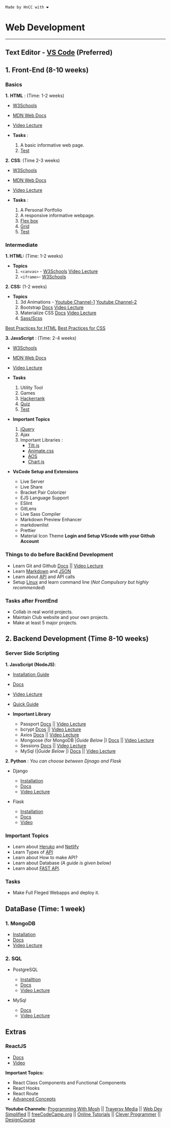 ```

Made by HnCC with ❤️

``` 


# Web Development

---

## Text Editor - [VS Code](https://code.visualstudio.com/download) (Preferred)

## 1. Front-End (8-10 weeks)

### Basics

**1.** **HTML** : (Time: 1-2 weeks)

- [W3Schools](https://www.w3schools.com/html/default.asp)
- [MDN Web Docs](https://developer.mozilla.org/en-US/docs/Web/HTML)
- [Video Lecture](https://youtu.be/pQN-pnXPaVg)

- **Tasks** :
  1. A basic informative web page.
  2. [Test](https://www.w3schools.com/quiztest/quiztest.asp?qtest=HTML)

**2.** **CSS**: (Time 2-3 weeks)

- [W3Schools](https://www.w3schools.com/css/default.asp)
- [MDN Web Docs](https://developer.mozilla.org/en-US/docs/Web/CSS)
- [Video Lecture](https://youtu.be/1Rs2ND1ryYc)

- **Tasks** :
  1. A Personal Portfolio
  2. A responsive informative webpage.
  3. [Flex box](https://youtu.be/-Wlt8NRtOpo)
  4. [Grid](https://youtu.be/t6CBKf8K_Ac)
  5. [Test](https://www.w3schools.com/quiztest/quiztest.asp?qtest=CSS)

### Intermediate

**1. HTML:** (Time: 1-2 weeks)

- **Topics**
  1. `<canvas>` - [W3Schools](https://www.w3schools.com/html/html5_canvas.asp) [Video Lecture](https://youtu.be/gm1QtePAYTM)
  2. `<iframe>`- [W3Schools](https://www.w3schools.com/html/html_iframe.asp)

**2. CSS:** (1-2 weeks)

- **Topics**
  1. 3d Animations - [Youtube Channel-1](https://www.youtube.com/channel/UCbwXnUipZsLfUckBPsC7Jog) [Youtube Channel-2](https://www.youtube.com/user/DesignCourse)
  2. Bootstrap [Docs](https://getbootstrap.com/docs/5.0/getting-started/introduction/) [Video Lecture](https://youtu.be/c9B4TPnak1A)
  3. Materialize CSS [Docs](https://materializecss.com/getting-started.html) [Video Lecture](https://youtu.be/MaP3vO-vEsg)
  4. [Sass/Scss](https://youtu.be/_a5j7KoflTs)

[Best Practices for HTML](https://youtu.be/uCNgWcKrFfQ)
[Best Practices for CSS](https://youtu.be/CxC925yUxSI)

**3. JavaScript** : (Time: 2-4 weeks)

- [W3Schools](https://www.w3schools.com/js/default.asp)
- [MDN Web Docs](https://developer.mozilla.org/en-US/docs/Web/JavaScript)
- [Video Lecture](https://youtu.be/Qqx_wzMmFeA)

- **Tasks**

  1. Utility Tool
  2. Games
  3. [Hackerrank](https://www.hackerrank.com/domains/tutorials/10-days-of-javascript)
  4. [Quiz](https://www.w3schools.com/quiztest/quiztest.asp?qtest=JS)
  5. [Test](https://www.hackerrank.com/skills-verification/javascript_basic)

- **Important Topics**

  1. [jQuery](https://youtu.be/HgvIox6ehkM)
  2. Ajax
  3. Important Libraries :
     - [Tilt.js](https://gijsroge.github.io/tilt.js/)
     - [Animate.css](https://animate.style/)
     - [AOS](https://michalsnik.github.io/aos/)
     - [Chart.js](https://www.chartjs.org/)

- **VsCode Setup and Extensions**
  - Live Server
  - Live Share
  - Bracket Pair Colorizer
  - EJS Language Support
  - ESlint
  - GitLens
  - Live Sass Compiler
  - Markdown Preview Enhancer
  - markdownlist
  - Prettier
  - Material Icon Theme
    **Login and Setup VScode with your Github Account**

### Things to do before BackEnd Development

- Learn Git and Github [Docs](https://guides.github.com/activities/hello-world/) || [Video Lecture](https://www.youtube.com/watch?v=RGOj5yH7evk)
- Learn [Markdown](https://www.markdownguide.org/cheat-sheet/) and [JSON](https://www.w3schools.com/js/js_json_intro.asp)
- Learn about [API](https://youtu.be/GZvSYJDk-us) and API calls
- Setup [Linux](https://youtu.be/otDOHt_Jges) and learn command line (_Not Compulsory but highly recommended_)

### Tasks after FrontEnd

- Collab in real world projects.
- Maintain Club website and your own projects.
- Make at least 5 major projects.

## 2. Backend Development (Time 8-10 weeks)

### Server Side Scripting

**1. JavaScript (NodeJS)**:

- [Installation Guide](https://nodejs.org/en/download/package-manager/)
- [Docs](https://nodejs.org/en/docs/guides/)
- [Video Lecture](https://youtube.com/playlist?list=PL4cUxeGkcC9gcy9lrvMJ75z9maRw4byYp)
- [Quick Guide](https://medium.com/edureka/learn-node-js-b3a9c6fb632c)

- **Important Library**
  - Passport [Docs](http://www.passportjs.org/docs/) || [Video Lecture](https://youtu.be/-RCnNyD0L-s)
  - bcrypt [Dcos](https://www.npmjs.com/package/bcryptjs) || [Video Lecture](https://youtu.be/Ud5xKCYQTjM)
  - Axios [Docs](https://www.npmjs.com/package/axios) || [Video Lecture](https://youtu.be/6LyagkoRWYA)
  - Mongoose (for MongoDB |_Guide Below_ |) [Docs](https://www.npmjs.com/package/mongoose) || [Video Lecture](https://youtu.be/5QEwqX5U_2M)
  - Sessions [Docs](https://www.npmjs.com/package/sessions) || [Video Lecture](https://youtu.be/-RCnNyD0L-s)
  - MySql (|_Guide Below_ |) [Docs](https://www.w3schools.com/nodejs/nodejs_mysql.asp) || [Video Lecture](https://youtu.be/EN6Dx22cPRI)

**2. Python** :
_You can choose between Djnago and Flask_

- Django

  - [Installation](https://docs.djangoproject.com/en/3.1/topics/install/)
  - [Docs](https://docs.djangoproject.com/en/3.1/)
  - [Video Lecture](https://youtu.be/JT80XhYJdBw)

- Flask

  - [Installation](https://flask.palletsprojects.com/en/1.1.x/installation/)
  - [Docs](https://flask.palletsprojects.com/en/1.1.x/tutorial/)
  - [Video](https://youtu.be/3mwFC4SHY-Y)

### Important Topics

- Learn about [Heruko](https://devcenter.heroku.com/) and [Netlify](https://docs.netlify.com/?_ga=2.211475862.2037999809.1614969658-1027813110.1614969658)
- Learn Types of [API](https://rapidapi.com/blog/types-of-apis/)
- Learn about How to make API?
- Learn about Database _(A guide is given below)_
- Learn about [FAST API](https://youtu.be/TQfIUS52QHA).

### Tasks

- Make Full Fleged Webapps and deploy it.

## DataBase (Time: 1 week)

### 1. MongoDB

- [Installation](https://docs.mongodb.com/manual/installation/)
- [Docs](https://university.mongodb.com/?tck=docs_landing)
- [Video Lecture](https://youtu.be/-56x56UppqQ)

### 2. SQL

- PostgreSQL

  - [Installtion](https://www.postgresql.org/download/)
  - [Docs](https://www.postgresql.org/docs/)
  - [Video Lecture](https://youtu.be/qw--VYLpxG4)

- MySql
  - [Docs](https://dev.mysql.com/doc/)
  - [Video Lecture](https://youtu.be/7S_tz1z_5bA)

## Extras

### ReactJS

- [Docs](https://reactjs.org/docs/getting-started.html)
- [Video](https://youtu.be/4UZrsTqkcW4)

**Important Topics:**

- React Class Components and Functional Components
- React Hooks
- React Route
- [Advanced Concepts](https://reactjs.org/docs/accessibility.html)

**Youtube Channels:** [Programming With Mosh](https://www.youtube.com/channel/UCWv7vMbMWH4-V0ZXdmDpPBA) || [Traversy Media](https://www.youtube.com/user/TechGuyWeb) || [Web Dev Simplified](https://www.youtube.com/channel/UCFbNIlppjAuEX4znoulh0Cw) || [freeCodeCamp.org](https://www.youtube.com/channel/UC8butISFwT-Wl7EV0hUK0BQ) || [Online Tutorials](https://www.youtube.com/channel/UCbwXnUipZsLfUckBPsC7Jog) || [Clever Programmer](https://www.youtube.com/channel/UCqrILQNl5Ed9Dz6CGMyvMTQ) || [DesignCourse](https://www.youtube.com/user/DesignCourse)
